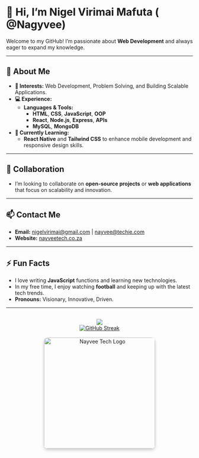 # 👋 Hi, I’m Nigel Virimai Mafuta ( @Nagyvee)

Welcome to my GitHub! I’m passionate about **Web Development** and always eager to expand my knowledge.

---

## 👀 About Me

- **🔭 Interests:** Web Development, Problem Solving, and Building Scalable Applications.
- **💻 Experience:** 
  - **Languages & Tools:** 
    - **HTML**, **CSS**, **JavaScript**, **OOP**
    - **React**, **Node.js**, **Express**, **APIs**
    - **MySQL**, **MongoDB**
- **🌱 Currently Learning:**
  - **React Native** and **Tailwind CSS** to enhance mobile development and responsive design skills.

---

## 💞️ Collaboration

- I’m looking to collaborate on **open-source projects** or **web applications** that focus on scalability and innovation.

---

## 📫 Contact Me

- **Email:** nigelvirimai@gmail.com | nayvee@techie.com
- **Website:** [nayveetech.co.za](https://www.nayveetech.co.za)

---

## ⚡ Fun Facts

- I love writing **JavaScript** functions and learning new technologies.
- In my free time, I enjoy watching **football** and keeping up with the latest tech trends.
- **Pronouns:** Visionary, Innovative, Driven.

---

<div align="center" style="margin-top: 30px; display: flex; flex-direction: column; align-items: center;">

  <div style="display: flex; flex-direction: column; align-items: center;">
        <a href="https://github.com/anuraghazra/github-readme-stats">
      <img src="https://github-readme-stats.vercel.app/api/top-langs/?username=Nagyvee&layout=compact&theme=radical" />
    </a>
    <a href="https://git.io/streak-stats">
      <img src="https://streak-stats.demolab.com/?user=Nagyvee&theme=radical" alt="GitHub Streak" />
    </a>
  </div>
  
  <br>

  <a href="https://www.nayveetech.co.za">
    <img src="https://github.com/user-attachments/assets/ccd2b231-0ce6-4871-98ab-7cac4506aea9" alt="Nayvee Tech Logo" width="300" style="border-radius: 10px; box-shadow: 0 4px 8px rgba(0, 0, 0, 0.2);" />
  </a>
</div>
